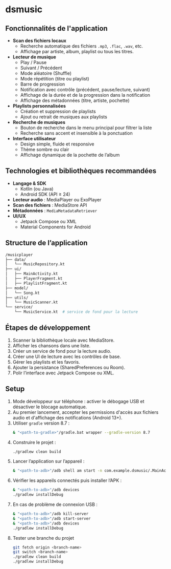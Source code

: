 # dsmusic

## Fonctionnalités de l'application
- **Scan des fichiers locaux**
  - Recherche automatique des fichiers `.mp3`, `.flac`, `.wav`, etc.
  - Affichage par artiste, album, playlist ou tous les titres.
- **Lecteur de musique**
  - Play / Pause
  - Suivant / Précédent
  - Mode aléatoire (Shuffle)
  - Mode répétition (titre ou playlist)
  - Barre de progression
  - Notification avec contrôle (précédent, pause/lecture, suivant)
  - Affichage de la durée et de la progression dans la notification
  - Affichage des métadonnées (titre, artiste, pochette)
- **Playlists personnalisées**
  - Création et suppression de playlists
  - Ajout ou retrait de musiques aux playlists
- **Recherche de musiques**
  - Bouton de recherche dans le menu principal pour filtrer la liste
  - Recherche sans accent et insensible à la ponctuation
- **Interface utilisateur**
  - Design simple, fluide et responsive
  - Thème sombre ou clair
  - Affichage dynamique de la pochette de l’album

## Technologies et bibliothèques recommandées
- **Langage & SDK**
  - Kotlin (ou Java)
  - Android SDK (API ≥ 24)
- **Lecteur audio** : MediaPlayer ou ExoPlayer
- **Scan des fichiers** : MediaStore API
- **Métadonnées** : `MediaMetadataRetriever`
- **UI/UX**
  - Jetpack Compose ou XML
  - Material Components for Android

## Structure de l’application
```bash
/musicplayer
├── data/
│   └── MusicRepository.kt
├── ui/
│   ├── MainActivity.kt
│   ├── PlayerFragment.kt
│   ├── PlaylistFragment.kt
├── model/
│   └── Song.kt
├── utils/
│   └── MusicScanner.kt
└── service/
    └── MusicService.kt  # service de fond pour la lecture
```

## Étapes de développement
1. Scanner la bibliothèque locale avec MediaStore.
2. Afficher les chansons dans une liste.
3. Créer un service de fond pour la lecture audio.
4. Créer une UI de lecture avec les contrôles de base.
5. Gérer les playlists et les favoris.
6. Ajouter la persistance (SharedPreferences ou Room).
7. Polir l’interface avec Jetpack Compose ou XML.

## Setup
1. Mode développeur sur téléphone : activer le débogage USB et désactiver le blocage automatique.
2. Au premier lancement, accepter les permissions d'accès aux fichiers audio et d'affichage des notifications (Android 13+).
3. Utiliser `gradle` version 8.7 :
   ```bash
   & "<path-to-gradle>"/gradle.bat wrapper --gradle-version 8.7
   ```
4. Construire le projet :
   ```bash
   ./gradlew clean build
   ```
5. Lancer l’application sur l’appareil :
   ```bash
   & "<path-to-adb>"/adb shell am start -n com.example.dsmusic/.MainActivity
   ```
6. Vérifier les appareils connectés puis installer l’APK :
   ```bash
   & "<path-to-adb>"/adb devices
   ./gradlew installDebug
   ```
7. En cas de problème de connexion USB :
   ```bash
   & "<path-to-adb>"/adb kill-server
   & "<path-to-adb>"/adb start-server
   & "<path-to-adb>"/adb devices
   ./gradlew installDebug
   ```
8. Tester une branche du projet
    ```bash
    git fetch origin <branch-name>
    git switch <branch-name>
   ./gradlew clean build
   ./gradlew installDebug
   ```
